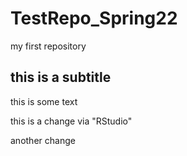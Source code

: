 # TestRepo_Spring22
my first repository


## this is a subtitle

this is some text

this is a change via "RStudio"

another change
